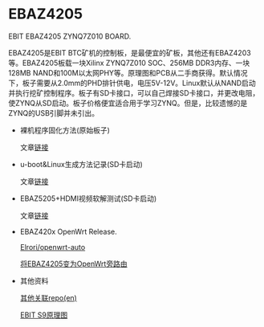 # EBAZ4205

EBIT EBAZ4205 ZYNQ7Z010 BOARD.

EBAZ4205是EBIT BTC矿机的控制板，是最便宜的矿板，其他还有EBAZ4203等。EBAZ4205板载一块Xilinx ZYNQ7Z010 SOC、256MB DDR3内存、一块128MB NAND和100M以太网PHY等。原理图和PCB从二手商获得。默认情况下，板子需要从2.0mm的PHD排针供电，电压5V-12V。Linux默认从NAND启动并执行挖矿控制程序。板子有SD卡接口，可以自己焊接SD卡接口，并更改电阻，使ZYNQ从SD启动。板子价格便宜适合用于学习ZYNQ。但是，比较遗憾的是ZYNQ的USB引脚并未引出。

- 裸机程序固化方法(原始板子)

  文章[链接](https://www.jianshu.com/p/b83c663ecaaa)

- u-boot&Linux生成方法记录(SD卡启动)

  文章[链接](https://www.jianshu.com/p/370f95f0068f)

- EBAZ5205+HDMI视频软解测试(SD卡启动)

  文章[链接](https://www.jianshu.com/p/f035751c2fe5)

- EBAZ420x OpenWrt Release.

  [Elrori/openwrt-auto](https://github.com/Elrori/openwrt-auto)
  
  [将EBAZ4205变为OpenWrt旁路由](https://blog.csdn.net/z951573431/article/details/123819564)

- 其他资料

  [其他关联repo(en)](https://github.com/xjtuecho/EBAZ4205)
  
  [EBIT S9原理图](https://github.com/openzynqhardware/ebaz4205-openwrt/tree/master/hardware/S9)
